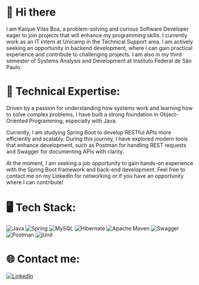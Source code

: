 # 👋 Hi there 

I am Kaique Vilas Boa, a problem-solving and curious Software Developer eager to join projects that will enhance my programming skills. I currently work as an IT intern at Unicamp in the Technical Support area. I am actively seeking an opportunity in backend development, where I can gain practical experience and contribute to challenging projects. I am also in my third semester of Systems Analysis and Development at Instituto Federal de São Paulo.

# 🚀 Technical Expertise:
Driven by a passion for understanding how systems work and learning how to solve complex problems, I have built a strong foundation in Object-Oriented Programming, especially with Java.

Currently, I am studying Spring Boot to develop RESTful APIs more efficiently and scalably. During this journey, I have explored modern tools that enhance development, such as Postman for handling REST requests and Swagger for documenting APIs with clarity.

At the moment, I am seeking a job opportunity to gain hands-on experience with the Spring Boot framework and back-end development.
Feel free to contact me on my LinkedIn for networking or if you have an opportunity where I can contribute!

# 🖥️ Tech Stack:
![Java](https://img.shields.io/badge/java-%23ED8B00.svg?style=for-the-badge&logo=openjdk&logoColor=white) ![Spring](https://img.shields.io/badge/spring-%236DB33F.svg?style=for-the-badge&logo=spring&logoColor=white) ![MySQL](https://img.shields.io/badge/mysql-4479A1.svg?style=for-the-badge&logo=mysql&logoColor=white) ![Hibernate](https://img.shields.io/badge/Hibernate-59666C?style=for-the-badge&logo=Hibernate&logoColor=white) ![Apache Maven](https://img.shields.io/badge/Apache%20Maven-C71A36?style=for-the-badge&logo=Apache%20Maven&logoColor=white) ![Swagger](https://img.shields.io/badge/-Swagger-%23Clojure?style=for-the-badge&logo=swagger&logoColor=white) ![Postman](https://img.shields.io/badge/Postman-FF6C37?style=for-the-badge&logo=postman&logoColor=white) ![jUnit](https://img.shields.io/badge/Junit5-25A162?style=for-the-badge&logo=junit5&logoColor=white)

# 🌐 Contact me:
[![LinkedIn](https://img.shields.io/badge/LinkedIn-%230077B5.svg?logo=linkedin&logoColor=white)](https://linkedin.com/in/kaiquevilas)

